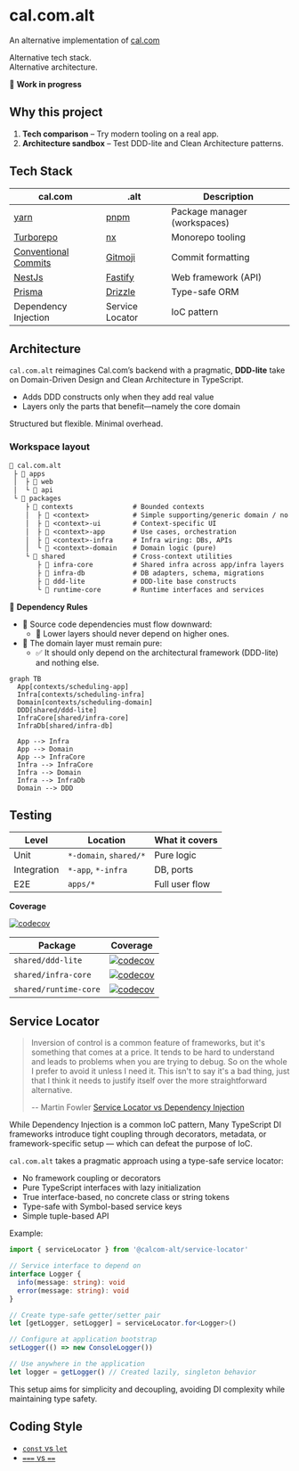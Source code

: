 # cal.com.alt

An alternative implementation of [cal.com](https://github.com/calcom/cal.com)

Alternative tech stack.  
Alternative architecture.

🚧 **Work in progress**

## Why this project

1. **Tech comparison** – Try modern tooling on a real app.
2. **Architecture sandbox** – Test DDD-lite and Clean Architecture patterns.

## Tech Stack

| cal.com                                                      | .alt                                 | Description                  |
| ------------------------------------------------------------ | ------------------------------------ | ---------------------------- |
| [yarn](https://yarnpkg.com/)                                 | [pnpm](https://pnpm.io/)             | Package manager (workspaces) |
| [Turborepo](https://turborepo.com/)                          | [nx](https://nx.dev/)                | Monorepo tooling             |
| [Conventional Commits](https://www.conventionalcommits.org/) | [Gitmoji](https://gitmoji.dev/)      | Commit formatting            |
| [NestJs](https://nestjs.com/)                                | [Fastify](https://fastify.dev/)      | Web framework (API)          |
| [Prisma](https://www.prisma.io/)                             | [Drizzle](https://orm.drizzle.team/) | Type-safe ORM                |
| Dependency Injection                                         | Service Locator                      | IoC pattern                  |

## Architecture

`cal.com.alt` reimagines Cal.com’s backend with a pragmatic,
**DDD-lite** take on Domain-Driven Design and Clean Architecture in TypeScript.

- Adds DDD constructs only when they add real value
- Layers only the parts that benefit—namely the core domain

Structured but flexible. Minimal overhead.

### Workspace layout

```txt
📂 cal.com.alt
 ├ 📂 apps
 │  ├ 📂 web
 │  └ 📂 api
 └ 📂 packages
    ├ 📂 contexts               # Bounded contexts
    │  ├ 📂 <context>           # Simple supporting/generic domain / no layering
    │  ├ 📂 <context>-ui        # Context-specific UI
    │  ├ 📂 <context>-app       # Use cases, orchestration
    │  ├ 📂 <context>-infra     # Infra wiring: DBs, APIs
    │  └ 📂 <context>-domain    # Domain logic (pure)
    └ 📂 shared                 # Cross-context utilities
       ├ 📂 infra-core          # Shared infra across app/infra layers
       ├ 📂 infra-db            # DB adapters, schema, migrations
       ├ 📂 ddd-lite            # DDD-lite base constructs
       └ 📂 runtime-core        # Runtime interfaces and services
```

🧱 **Dependency Rules**

- 🔽 Source code dependencies must flow downward:
  - 🚫 Lower layers should never depend on higher ones.
- 🧼 The domain layer must remain pure:
  - ✅ It should only depend on the architectural framework
    (DDD-lite) and nothing else.

```mermaid
graph TB
  App[contexts/scheduling-app]
  Infra[contexts/scheduling-infra]
  Domain[contexts/scheduling-domain]
  DDD[shared/ddd-lite]
  InfraCore[shared/infra-core]
  InfraDb[shared/infra-db]

  App --> Infra
  App --> Domain
  App --> InfraCore
  Infra --> InfraCore
  Infra --> Domain
  Infra --> InfraDb
  Domain --> DDD
```

## Testing

| Level       | Location               | What it covers |
| ----------- | ---------------------- | -------------- |
| Unit        | `*-domain`, `shared/*` | Pure logic     |
| Integration | `*-app`, `*-infra`     | DB, ports      |
| E2E         | `apps/*`               | Full user flow |

**Coverage**

[![codecov](https://codecov.io/gh/evan-liu/cal.com.alt/graph/badge.svg?token=8V71PNA50B)](https://codecov.io/gh/evan-liu/cal.com.alt)

| Package               | Coverage                                                                                                                                                                                                                    |
| --------------------- | --------------------------------------------------------------------------------------------------------------------------------------------------------------------------------------------------------------------------- |
| `shared/ddd-lite`     | [![codecov](https://codecov.io/gh/evan-liu/cal.com.alt/graph/badge.svg?token=8V71PNA50B&component=ddd-lite)](https://app.codecov.io/gh/evan-liu/cal.com.alt/tree/main/?displayType=list&components%5B0%5D=ddd-lite)         |
| `shared/infra-core`   | [![codecov](https://codecov.io/gh/evan-liu/cal.com.alt/graph/badge.svg?token=8V71PNA50B&component=infra-core)](https://app.codecov.io/gh/evan-liu/cal.com.alt/tree/main/?displayType=list&components%5B0%5D=infra-core)     |
| `shared/runtime-core` | [![codecov](https://codecov.io/gh/evan-liu/cal.com.alt/graph/badge.svg?token=8V71PNA50B&component=runtime-core)](https://app.codecov.io/gh/evan-liu/cal.com.alt/tree/main/?displayType=list&components%5B0%5D=runtime-core) |

## Service Locator

> Inversion of control is a common feature of frameworks,
> but it's something that comes at a price.
> It tends to be hard to understand
> and leads to problems when you are trying to debug.
> So on the whole I prefer to avoid it unless I need it.
> This isn't to say it's a bad thing,
> just that I think
> it needs to justify itself over the more straightforward alternative.
>
> -- Martin Fowler [Service Locator vs Dependency Injection](https://martinfowler.com/articles/injection.html#ServiceLocatorVsDependencyInjection)

While Dependency Injection is a common IoC pattern,
Many TypeScript DI frameworks introduce tight coupling through decorators,
metadata, or framework-specific setup —
which can defeat the purpose of IoC.

`cal.com.alt` takes a pragmatic approach using a type-safe service locator:

- No framework coupling or decorators
- Pure TypeScript interfaces with lazy initialization
- True interface-based, no concrete class or string tokens
- Type-safe with Symbol-based service keys
- Simple tuple-based API

Example:

```ts
import { serviceLocator } from '@calcom-alt/service-locator'

// Service interface to depend on
interface Logger {
  info(message: string): void
  error(message: string): void
}

// Create type-safe getter/setter pair
let [getLogger, setLogger] = serviceLocator.for<Logger>()

// Configure at application bootstrap
setLogger(() => new ConsoleLogger())

// Use anywhere in the application
let logger = getLogger() // Created lazily, singleton behavior
```

This setup aims for simplicity and decoupling, avoiding DI complexity while maintaining type safety.

## Coding Style

- [`const` vs `let`](https://github.com/getify/You-Dont-Know-JS/blob/2nd-ed/scope-closures/apA.md#const-antly-confused)
- [`===` vs `==`](https://github.com/getify/You-Dont-Know-JS/blob/2nd-ed/types-grammar/ch4.md#type-aware-equality)
